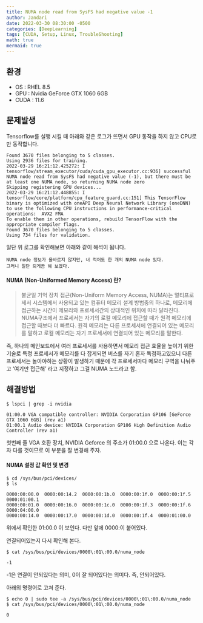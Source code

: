 ```yaml
---
title: NUMA node read from SysFS had negative value -1
author: Jandari
date: 2022-03-30 08:30:00 -0500
categories: [DeepLearning]
tags: [CUDA, Setup, Linux, TroubleShooting]
math: true
mermaid: true
---
```


## 환경

* OS : RHEL 8.5
* GPU : Nvidia GeForce GTX 1060 6GB
* CUDA : 11.6


## 문제발생

Tensorflow를 실행 시킬 때 아래와 같은 로그가 뜨면서 GPU 동작을 하지 않고 CPU로만 동작합니다.

```
Found 3670 files belonging to 5 classes.
Using 2936 files for training.
2022-03-29 16:21:12.425272: I tensorflow/stream_executor/cuda/cuda_gpu_executor.cc:936] successful NUMA node read from SysFS had negative value (-1), but there must be at least one NUMA node, so returning NUMA node zero
Skipping registering GPU devices...
2022-03-29 16:21:12.448855: I tensorflow/core/platform/cpu_feature_guard.cc:151] This TensorFlow binary is optimized with oneAPI Deep Neural Network Library (oneDNN) to use the following CPU instructions in performance-critical operations:  AVX2 FMA
To enable them in other operations, rebuild TensorFlow with the appropriate compiler flags.
Found 3670 files belonging to 5 classes.
Using 734 files for validation.
```

일단 위 로그를 확인해보면 아래와 같이 해석이 됩니다.

```
NUMA node 정보가 올바르지 않지만, 너 적어도 한 개의 NUMA node 있다.
그러니 일단 되게끔 해 보겠다.
```

#### NUMA (Non-Uniformed Memory Access) 란?


> 불균일 기억 장치 접근(Non-Uniform Memory Access, NUMA)는 멀티프로세서 시스템에서 사용되고 있는 컴퓨터 메모리 설계 방법중의 하나로, 메모리에 접근하는 시간이 메모리와 프로세서간의 상대적인 위치에 따라 달라진다. NUMA구조에서 프로세서는 자기의 로컬 메모리에 접근할 때가 원격 메모리에 접근할 때보다 더 빠르다. 원격 메모리는 다른 프로세서에 연결되어 있는 메모리를 말하고 로컬 메모리는 자기 프로세서에 연결되어 있는 메모리를 말한다.

즉, 하나의 메인보드에서 여러 프로세서를 사용하면서 메모리 접근 효율을 높이기 위한 기술로 특정 프로세서가 메모리를 다 잡게되면 버스를 자기 혼자 독점하고있으니 다른 프로세서는 놀아야하는 상황이 발생하기 때문에 각 프로세서마다 메모리 구역을 나눠주고 ‘여기만 접근해’ 라고 지정하고 그걸 NUMA 노드라고 함.


## 해결방법

```
$ lspci | grep -i nvidia

01:00.0 VGA compatible controller: NVIDIA Corporation GP106 [GeForce GTX 1060 6GB] (rev a1)
01:00.1 Audio device: NVIDIA Corporation GP106 High Definition Audio Controller (rev a1)
```

첫번째 줄 VGA 호환 장치, NVIDIA Geforce 의 주소가 01:00.0 으로 나온다. 이는 각자 다를 것이므로 이 부분을 잘 변경해 주자.

#### NUMA 설정 값 확인 및 변경

```
$ cd /sys/bus/pci/devices/
$ ls

0000:00:00.0  0000:00:14.2  0000:00:1b.0  0000:00:1f.0  0000:00:1f.5  0000:01:00.1
0000:00:01.0  0000:00:16.0  0000:00:1c.0  0000:00:1f.3  0000:00:1f.6  0000:04:00.0
0000:00:14.0  0000:00:17.0  0000:00:1d.0  0000:00:1f.4  0000:01:00.0

```

위에서 확인한 01:00.0 이 보인다. 다만 앞에 0000:이 붙어있다.

연결되어있는지 다시 확인해 본다.

```
$ cat /sys/bus/pci/devices/0000\:01\:00.0/numa_node

-1

```

-1은 연결이 안되있다는 의미, 0이 잘 되어있다는 의미다. 즉, 안되어있다.

아래의 명령어로 고쳐 준다.


```
$ echo 0 | sudo tee -a /sys/bus/pci/devices/0000\:01\:00.0/numa_node
$ cat /sys/bus/pci/devices/0000\:01\:00.0/numa_node

0
```

